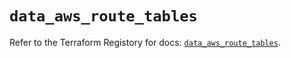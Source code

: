 # `data_aws_route_tables`

Refer to the Terraform Registory for docs: [`data_aws_route_tables`](https://registry.terraform.io/providers/hashicorp/aws/4.66.1/docs/data-sources/route_tables).
